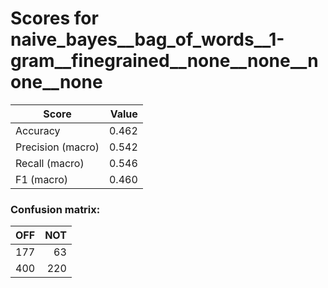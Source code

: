 # Scores for naive_bayes__bag_of_words__1-gram__finegrained__none__none__none__none
|      Score      |Value|
|-----------------|----:|
|Accuracy         |0.462|
|Precision (macro)|0.542|
|Recall (macro)   |0.546|
|F1 (macro)       |0.460|

### Confusion matrix:
|OFF|NOT|
|--:|--:|
|177| 63|
|400|220|

